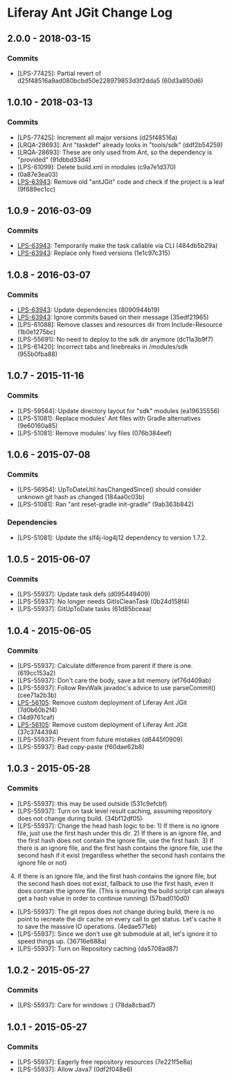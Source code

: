 # Liferay Ant JGit Change Log

## 2.0.0 - 2018-03-15

### Commits
- [LPS-77425]: Partial revert of d25f48516a9ad080bcbd50e228979853d3f2dda5
(60d3a950d6)

## 1.0.10 - 2018-03-13

### Commits
- [LPS-77425]: Increment all major versions (d25f48516a)
- [LRQA-28693]: Ant "taskdef" already looks in "tools/sdk" (ddf2b54259)
- [LRQA-28693]: These are only used from Ant, so the dependency is "provided"
(91dbbd33d4)
- [LPS-61099]: Delete build.xml in modules (c9a7e1d370)
- [LPS-63943]: Revert "LPS-63943 Temporarily make the task callable via CLI"
(0a87e3ea03)
- [LPS-63943]: Remove old "antJGit" code and check if the project is a leaf
(9f689ec1cc)

## 1.0.9 - 2016-03-09

### Commits
- [LPS-63943]: Temporarily make the task callable via CLI (484db5b29a)
- [LPS-63943]: Replace only fixed versions (1e1c97c315)

## 1.0.8 - 2016-03-07

### Commits
- [LPS-63943]: Update dependencies (8090944b19)
- [LPS-63943]: Ignore commits based on their message (35edf21965)
- [LPS-61088]: Remove classes and resources dir from Include-Resource
(1b0e1275bc)
- [LPS-55691]: No need to deploy to the sdk dir anymore (dc11a3b9f7)
- [LPS-61420]: Incorrect tabs and linebreaks in /modules/sdk (955b0fba88)

## 1.0.7 - 2015-11-16

### Commits
- [LPS-59564]: Update directory layout for "sdk" modules (ea19635556)
- [LPS-51081]: Replace modules' Ant files with Gradle alternatives (9e60160a85)
- [LPS-51081]: Remove modules' Ivy files (076b384eef)

## 1.0.6 - 2015-07-08

### Commits
- [LPS-56954]: UpToDateUtil.hasChangedSince() should consider unknown git hash
as changed (184aa0c03b)
- [LPS-51081]: Ran "ant reset-gradle init-gradle" (9ab363b842)

### Dependencies
- [LPS-51081]: Update the slf4j-log4j12 dependency to version 1.7.2.

## 1.0.5 - 2015-06-07

### Commits
- [LPS-55937]: Update task defs (d095449409)
- [LPS-55937]: No longer needs GitIsCleanTask (0b24d158f4)
- [LPS-55937]: GitUpToDate tasks (61d85bceaa)

## 1.0.4 - 2015-06-05

### Commits
- [LPS-55937]: Calculate difference from parent if there is one. (619cc153a2)
- [LPS-55937]: Don't care the body, save a bit memory (ef76d409ab)
- [LPS-55937]: Follow RevWalk javadoc's advice to use parseCommit() (cee71a2b3b)
- [LPS-56105]: Remove custom deployment of Liferay Ant JGit (7d0b60b2f4)
- [LPS-56105]: Revert "LPS-56105 Remove custom deployment of Liferay Ant JGit"
(14d9761caf)
- [LPS-56105]: Remove custom deployment of Liferay Ant JGit (37c3744394)
- [LPS-55937]: Prevent from future mistakes (d6445f0909)
- [LPS-55937]: Bad copy-paste (f60dae62b8)

## 1.0.3 - 2015-05-28

### Commits
- [LPS-55937]: this may be used outside (531c9efcbf)
- [LPS-55937]: Turn on task level result caching, assuming repository does not
change during build. (34bf12df05)
- [LPS-55937]: Change the head hash logic to be: 1) If there is no ignore file,
just use the first hash under this dir. 2) If there is an ignore file, and the
first hash does not contain the ignore file, use the first hash. 3) If there is
an ignore file, and the first hash contains the ignore file, use the second hash
if it exist (regardless whether the second hash contains the ignore file or not)
4) If there is an ignore file, and the first hash contains the ignore file, but
the second hash does not exist, fallback to use the first hash, even it does
contain the ignore file. (This is ensuring the build script can always get a
hash value in order to continue running) (57bad010d0)
- [LPS-55937]: The git repos does not change during build, there is no point to
recreate the dir cache on every call to get status. Let's cache it to save the
massive IO operations. (4edae571eb)
- [LPS-55937]: Since we don't use git submodule at all, let's ignore it to speed
things up. (36716e688a)
- [LPS-55937]: Turn on Repository caching (da5708ad87)

## 1.0.2 - 2015-05-27

### Commits
- [LPS-55937]: Care for windows :) (78da8cbad7)

## 1.0.1 - 2015-05-27

### Commits
- [LPS-55937]: Eagerly free repository resources (7e221f5e8a)
- [LPS-55937]: Allow Java7 (0df2f048e6)